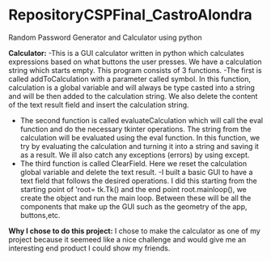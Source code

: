 # RepositoryCSPFinal_CastroAlondra
Random Password Generator and Calculator using python

**Calculator:**
-This is a GUI calculator written in python which calculates expressions based on what buttons the user presses. We have a calculation string which starts empty. This program consists of 3 functions. 
-The first is called  addToCalculation with a parameter called symbol. In this function,  calculation is a global  variable and will always be type casted into a string and will be then added to the calculation string.  We also delete the content of the text result field and insert the calculation string.
- The second function is called  evaluateCalculation which will call the eval  function and do the necessary tkinter operations. The string from the calculation will be evaluated using the eval function. In this function, we try by evaluating the calculation  and turning it into a string and saving it as a result. We ill also catch any exceptions (errors) by using except. 
- The third function is called ClearField. Here we reset the calculation global variable and delete the text result.
-I built a basic GUI to have a text field that follows the desired operations. I did this starting from   the starting point of ‘root= tk.Tk() and the end point root.mainloop(),  we  create the object and run the  main loop. Between these will be all  the components that make up the GUI  such  as the  geometry   of the app, buttons,etc.


**Why I chose to do this project:** I chose to make the calculator as one of my project because it seemeed like a nice challenge and would 
give me an interesting end product I could show my friends.
 
